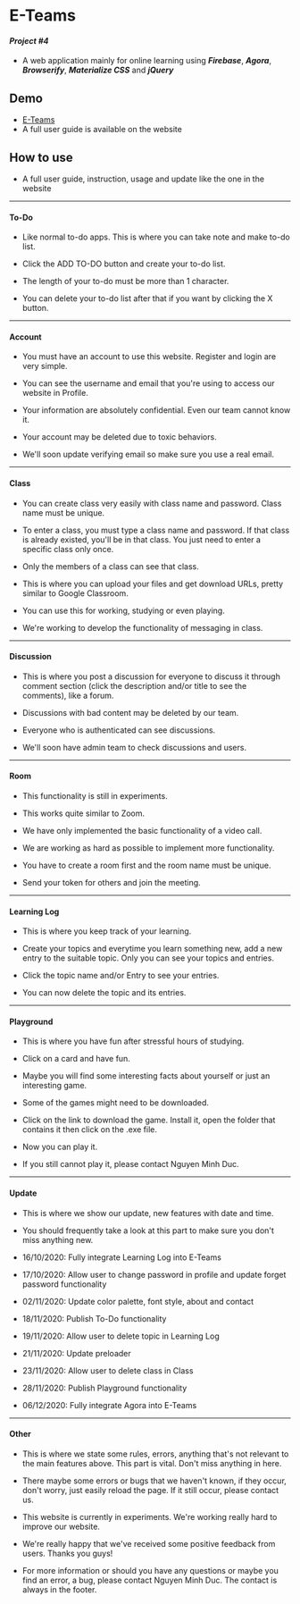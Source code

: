 # E-Teams
#### _Project #4_ 
- A web application mainly for online learning using **_Firebase_**, **_Agora_**, **_Browserify_**, **_Materialize CSS_** and **_jQuery_**

## Demo
- [E-Teams](https://e-teams.web.app/)
- A full user guide is available on the website

## How to use
- A full user guide, instruction, usage and update like the one in the website
---
#### To-Do
- Like normal to-do apps. This is where you can take note and make to-do list.

- Click the ADD TO-DO button and create your to-do list.

- The length of your to-do must be more than 1 character.

- You can delete your to-do list after that if you want by clicking the X button.
---
#### Account
- You must have an account to use this website. Register and login are very simple.

- You can see the username and email that you're using to access our website in Profile.

- Your information are absolutely confidential. Even our team cannot know it.

- Your account may be deleted due to toxic behaviors.

- We'll soon update verifying email so make sure you use a real email.
---
#### Class
- You can create class very easily with class name and password. Class name must be unique.

- To enter a class, you must type a class name and password. If that class is already existed, you'll be in that class. You just need to enter a specific class only once.

- Only the members of a class can see that class.

- This is where you can upload your files and get download URLs, pretty similar to Google Classroom.

- You can use this for working, studying or even playing.

- We're working to develop the functionality of messaging in class.
---
#### Discussion
- This is where you post a discussion for everyone to discuss it through comment section (click the description and/or title to see the comments), like a forum.

- Discussions with bad content may be deleted by our team.

- Everyone who is authenticated can see discussions.

- We'll soon have admin team to check discussions and users.
---
#### Room
- This functionality is still in experiments.

- This works quite similar to Zoom.
  
- We have only implemented the basic functionality of a video call.
  
- We are working as hard as possible to implement more functionality.
  
- You have to create a room first and the room name must be unique.
  
- Send your token for others and join the meeting.
---
#### Learning Log
- This is where you keep track of your learning.

- Create your topics and everytime you learn something new, add a new entry to the suitable topic. Only you can see your topics and entries.

- Click the topic name and/or Entry to see your entries.

- You can now delete the topic and its entries.
---
#### Playground
- This is where you have fun after stressful hours of studying.

- Click on a card and have fun.

- Maybe you will find some interesting facts about yourself or just an interesting game.

- Some of the games might need to be downloaded.

- Click on the link to download the game. Install it, open the folder that contains it then click on the .exe file.

- Now you can play it.

- If you still cannot play it, please contact Nguyen Minh Duc.
---
#### Update
- This is where we show our update, new features with date and time.

- You should frequently take a look at this part to make sure you don't miss anything new.

- 16/10/2020: Fully integrate Learning Log into E-Teams

- 17/10/2020: Allow user to change password in profile and update forget password functionality

- 02/11/2020: Update color palette, font style, about and contact

- 18/11/2020: Publish To-Do functionality

- 19/11/2020: Allow user to delete topic in Learning Log

- 21/11/2020: Update preloader

- 23/11/2020: Allow user to delete class in Class

- 28/11/2020: Publish Playground functionality

- 06/12/2020: Fully integrate Agora into E-Teams
---
#### Other
- This is where we state some rules, errors, anything that's not relevant to the main features above. This part is vital. Don't miss anything in here.

- There maybe some errors or bugs that we haven't known, if they occur, don't worry, just easily reload the page. If it still occur, please contact us.

- This website is currently in experiments. We're working really hard to improve our website.

- We're really happy that we've received some positive feedback from users. Thanks you guys!

- For more information or should you have any questions or maybe you find an error, a bug, please contact Nguyen Minh Duc. The contact is always in the footer.